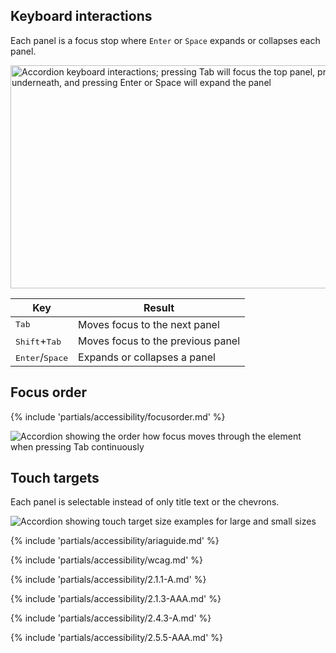 ## Keyboard interactions
Each panel is a focus stop where `Enter` or `Space` expands or collapses each panel.

<uxdot-example width-adjustment="872px">
  <img src="../accordion-keyboard-interactions.png" 
      alt="Accordion keyboard interactions; pressing Tab will focus the top panel, pressing Tab again will move focus to the next panel underneath, and pressing Enter or Space will expand the panel"
      width="872"
      height="357">
</uxdot-example>

<rh-table>
  <table>
    <thead>
      <tr>
        <th scope="col" data-label="Key">Key</th>
        <th scope="col" data-label="Result">Result</th>
      </tr>
    </thead>
    <tbody>
      <tr>
        <td data-label="Key"><kbd>Tab</kbd></td>
        <td data-label="Result">Moves focus to the next panel</td>
      </tr>
      <tr>
        <td data-label="Key"><kbd>Shift</kbd>+<kbd>Tab</kbd></td>
        <td data-label="Result">Moves focus to the previous panel</td>
      </tr>
      <tr>
        <td data-label="Key"><kbd>Enter</kbd>/<kbd>Space</kbd></td>
        <td data-label="Result">Expands or collapses a panel</td>
      </tr>
    </tbody>
  </table>
</rh-table>

## Focus order

{% include 'partials/accessibility/focusorder.md' %}

<uxdot-example>
  <img src="../accordion-focus-order.png" alt="Accordion showing the order how focus moves through the element when pressing Tab continuously">
</uxdot-example>

## Touch targets
Each panel is selectable instead of only title text or the chevrons.

<uxdot-example>
  <img src="../accordion-touch-targets.png" alt="Accordion showing touch target size examples for large and small sizes">
</uxdot-example>

{% include 'partials/accessibility/ariaguide.md' %}

{% include 'partials/accessibility/wcag.md' %}

{% include 'partials/accessibility/2.1.1-A.md' %}

{% include 'partials/accessibility/2.1.3-AAA.md' %}

{% include 'partials/accessibility/2.4.3-A.md' %}

{% include 'partials/accessibility/2.5.5-AAA.md' %}